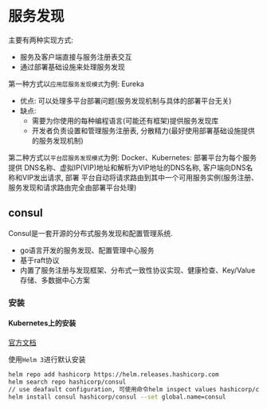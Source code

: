 # 服务发现
主要有两种实现方式:
- 服务及客户端直接与服务注册表交互
- 通过部署基础设施来处理服务发现

第一种方式以`应用层服务发现模式`为例: Eureka
- 优点: 可以处理多平台部署问题(服务发现机制与具体的部署平台无关)
- 缺点: 
    - 需要为你使用的每种编程语言(可能还有框架)提供服务发现库
    - 开发者负责设置和管理服务注册表, 分散精力(最好使用部署基础设施提供的服务发现机制)

第二种方式以`平台层服务发现模式`为例: Docker、Kubernetes: 部署平台为每个服务提供
DNS名称、虚拟IP(VIP)地址和解析为VIP地址的DNS名称, 客户端向DNS名称和VIP发出请求, 部署
平台自动将请求路由到其中一个可用服务实例(服务注册、服务发现和请求路由完全由部署平台处理)


## consul

Consul是一套开源的分布式服务发现和配置管理系统.
- go语言开发的服务发现、配置管理中心服务
- 基于raft协议
- 内置了服务注册与发现框架、分布式一致性协议实现、健康检查、Key/Value存储、多数据中心方案


### 安装

#### Kubernetes上的安装
[官方文档](https://www.consul.io/docs/k8s/installation/overview)

使用`Helm 3`进行默认安装
```bash
helm repo add hashicorp https://helm.releases.hashicorp.com
helm search repo hashicorp/consul
// use deafault configuration, 可使用命令helm inspect values hashicorp/consul查看consul配置
helm install consul hashicorp/consul --set global.name=consul
```